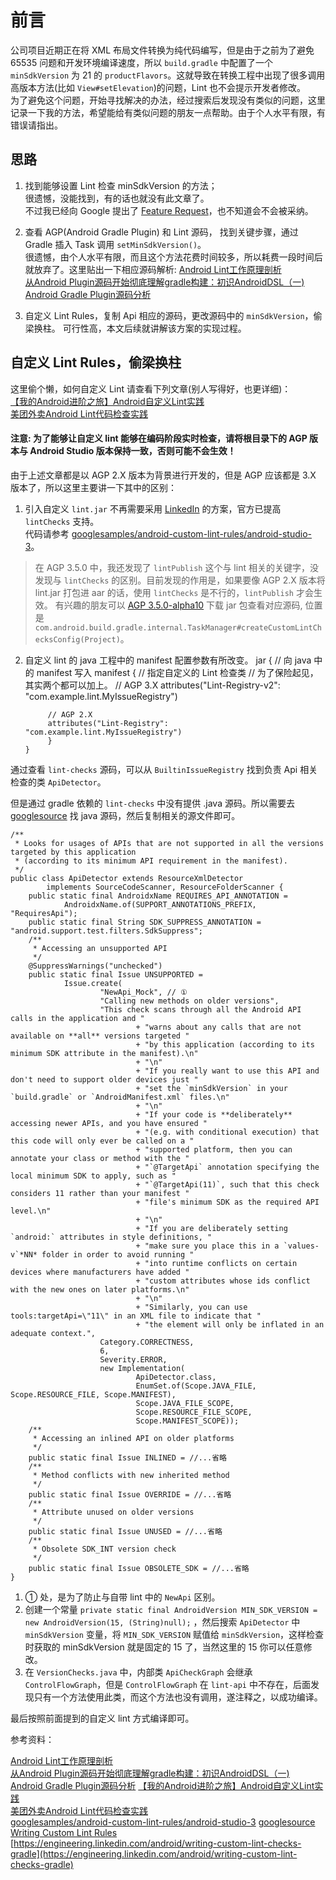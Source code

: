 # 前言
公司项目近期正在将 XML 布局文件转换为纯代码编写，但是由于之前为了避免 65535 问题和开发环境编译速度，所以 `build.gradle` 中配置了一个 `minSdkVersion` 为 21 的 `productFlavors`。这就导致在转换工程中出现了很多调用高版本方法(比如 `View#setElevation`)的问题，Lint 也不会提示开发者修改。		
为了避免这个问题，开始寻找解决的办法，经过搜索后发现没有类似的问题，这里记录一下我的方法，希望能给有类似问题的朋友一点帮助。由于个人水平有限，有错误请指出。

## 思路
1. 找到能够设置 Lint 检查 minSdkVersion 的方法；	
很遗憾，没能找到，有的话也就没有此文章了。	
不过我已经向 Google 提出了 [Feature Request](https://issuetracker.google.com/issues/130791559)，也不知道会不会被采纳。

2. 查看 AGP(Android Gradle Plugin) 和 Lint 源码， 找到关键步骤，通过 Gradle 插入 Task 调用 `setMinSdkVersion()`。	
很遗憾，由个人水平有限，而且这个方法花费时间较多，所以耗费一段时间后就放弃了。这里贴出一下相应源码解析:
[Android Lint工作原理剖析](http://www.androidchina.net/5106.html)  
[
从Android Plugin源码开始彻底理解gradle构建：初识AndroidDSL（一)](https://blog.csdn.net/verymrq/article/details/80358111)	
[Android Gradle Plugin源码分析](https://www.jianshu.com/p/11f030b2034f)

3. 自定义 Lint Rules，复制 Api 相应的源码，更改源码中的 `minSdkVersion`，偷梁换柱。	
可行性高，本文后续就讲解该方案的实现过程。

## 自定义 Lint Rules，偷梁换柱
这里偷个懒，如何自定义 Lint 请查看下列文章(别人写得好，也更详细)：	
[【我的Android进阶之旅】Android自定义Lint实践](https://blog.csdn.net/ouyang_peng/article/details/80374867)	
[美团外卖Android Lint代码检查实践](https://tech.meituan.com/2018/04/13/waimai-android-lint.html)	

####  注意: 为了能够让自定义 lint 能够在编码阶段实时检查，请将根目录下的 AGP 版本与 Android Studio 版本保持一致，否则可能不会生效！

由于上述文章都是以 AGP 2.X 版本为背景进行开发的，但是 AGP 应该都是 3.X 版本了，所以这里主要讲一下其中的区别：
1. 引入自定义 `lint.jar` 不再需要采用 [LinkedIn](https://engineering.linkedin.com/android/writing-custom-lint-checks-gradle) 的方案，官方已提高 `lintChecks` 支持。 	
代码请参考 [googlesamples/android-custom-lint-rules/android-studio-3](https://github.com/googlesamples/android-custom-lint-rules/tree/master/android-studio-3)。	
> 在 AGP 3.5.0 中，我还发现了 `lintPublish` 这个与 lint 相关的关键字，没发现与 `lintChecks` 的区别。目前发现的作用是，如果要像 AGP 2.X 版本将 lint.jar 打包进 aar 的话，使用 `lintChecks` 是不行的，`lintPublish` 才会生效。
有兴趣的朋友可以 [AGP 3.5.0-alpha10](https://mvnrepository.com/artifact/com.android.tools.build/gradle/3.5.0-alpha10) 下载 jar 包查看对应源码, 位置是 `com.android.build.gradle.internal.TaskManager#createCustomLintChecksConfig(Project)`。	

2. 自定义 lint 的 java 工程中的 manifest 配置参数有所改变。
	jar {
        // 向 java 中的 manifest 写入
        manifest {
            // 指定自定义的 Lint 检查类
			// 为了保险起见，其实两个都可以加上。
            // AGP 3.X
            attributes("Lint-Registry-v2": "com.example.lint.MyIssueRegistry")

            // AGP 2.X
            attributes("Lint-Registry": "com.example.lint.MyIssueRegistry")
            }
       }
    
  
 
通过查看 `lint-checks` 源码，可以从 `BuiltinIssueRegistry` 找到负责 Api 相关检查的类  `ApiDetector`。

但是通过 gradle 依赖的 `lint-checks` 中没有提供 .java 源码。所以需要去 [googlesource](https://android.googlesource.com/platform/tools/base/+/refs/tags/studio-3.2.1/lint/libs/lint-checks/src/main/java/com/android/tools/lint/checks) 找 java 源码，然后复制相关的源文件即可。
	
    /**
     * Looks for usages of APIs that are not supported in all the versions targeted by this application
     * (according to its minimum API requirement in the manifest).
     */
    public class ApiDetector extends ResourceXmlDetector
            implements SourceCodeScanner, ResourceFolderScanner {
        public static final AndroidxName REQUIRES_API_ANNOTATION =
                AndroidxName.of(SUPPORT_ANNOTATIONS_PREFIX, "RequiresApi");
        public static final String SDK_SUPPRESS_ANNOTATION = "android.support.test.filters.SdkSuppress";
        /**
         * Accessing an unsupported API
         */
        @SuppressWarnings("unchecked")
        public static final Issue UNSUPPORTED =
                Issue.create(
                        "NewApi_Mock", // ①
                        "Calling new methods on older versions",
                        "This check scans through all the Android API calls in the application and "
                                + "warns about any calls that are not available on **all** versions targeted "
                                + "by this application (according to its minimum SDK attribute in the manifest).\n"
                                + "\n"
                                + "If you really want to use this API and don't need to support older devices just "
                                + "set the `minSdkVersion` in your `build.gradle` or `AndroidManifest.xml` files.\n"
                                + "\n"
                                + "If your code is **deliberately** accessing newer APIs, and you have ensured "
                                + "(e.g. with conditional execution) that this code will only ever be called on a "
                                + "supported platform, then you can annotate your class or method with the "
                                + "`@TargetApi` annotation specifying the local minimum SDK to apply, such as "
                                + "`@TargetApi(11)`, such that this check considers 11 rather than your manifest "
                                + "file's minimum SDK as the required API level.\n"
                                + "\n"
                                + "If you are deliberately setting `android:` attributes in style definitions, "
                                + "make sure you place this in a `values-v`*NN* folder in order to avoid running "
                                + "into runtime conflicts on certain devices where manufacturers have added "
                                + "custom attributes whose ids conflict with the new ones on later platforms.\n"
                                + "\n"
                                + "Similarly, you can use tools:targetApi=\"11\" in an XML file to indicate that "
                                + "the element will only be inflated in an adequate context.",
                        Category.CORRECTNESS,
                        6,
                        Severity.ERROR,
                        new Implementation(
                                ApiDetector.class,
                                EnumSet.of(Scope.JAVA_FILE, Scope.RESOURCE_FILE, Scope.MANIFEST),
                                Scope.JAVA_FILE_SCOPE,
                                Scope.RESOURCE_FILE_SCOPE,
                                Scope.MANIFEST_SCOPE));
        /**
         * Accessing an inlined API on older platforms
         */
        public static final Issue INLINED = //...省略
        /**
         * Method conflicts with new inherited method
         */
        public static final Issue OVERRIDE = //...省略
        /**
         * Attribute unused on older versions
         */
        public static final Issue UNUSED = //...省略
        /**
         * Obsolete SDK_INT version check
         */
        public static final Issue OBSOLETE_SDK = //...省略
    } 

1. ① 处，是为了防止与自带 lint 中的 `NewApi` 区别。
2. 创建一个常量 `private static final AndroidVersion MIN_SDK_VERSION = new AndroidVersion(15, (String)null);` ，然后搜索 `ApiDetector` 中 `minSdkVersion` 变量，将 `MIN_SDK_VERSION` 赋值给 `minSdkVersion`，这样检查时获取的 minSdkVersion 就是固定的 15 了，当然这里的 15 你可以任意修改。
3. 在 `VersionChecks.java` 中，内部类 `ApiCheckGraph` 会继承 `ControlFlowGraph`，但是 `ControlFlowGraph` 在 `lint-api` 中不存在，后面发现只有一个方法使用此类，而这个方法也没有调用，遂注释之，以成功编译。

最后按照前面提到的自定义 lint 方式编译即可。

参考资料：

[Android Lint工作原理剖析](http://www.androidchina.net/5106.html)  
[
从Android Plugin源码开始彻底理解gradle构建：初识AndroidDSL（一)](https://blog.csdn.net/verymrq/article/details/80358111)	
[Android Gradle Plugin源码分析](https://www.jianshu.com/p/11f030b2034f)
[【我的Android进阶之旅】Android自定义Lint实践](https://blog.csdn.net/ouyang_peng/article/details/80374867)	
[美团外卖Android Lint代码检查实践](https://tech.meituan.com/2018/04/13/waimai-android-lint.html)	
[googlesamples/android-custom-lint-rules/android-studio-3](https://github.com/googlesamples/android-custom-lint-rules/tree/master/android-studio-3)
[googlesource](https://android.googlesource.com/platform/tools/base/+/refs/tags/studio-3.2.1/lint/libs/lint-checks/src/main/java/com/android/tools/lint/checks)	
[Writing Custom Lint Rules](http://tools.android.com/tips/lint-custom-rules)	
[https://engineering.linkedin.com/android/writing-custom-lint-checks-gradle](https://engineering.linkedin.com/android/writing-custom-lint-checks-gradle)	
